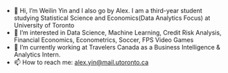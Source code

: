 - 👋 Hi, I’m Weilin Yin and I also go by Alex. I am a third-year student studying Statistical Science and Economics(Data Analytics Focus) at University of Toronto
- 👀 I’m interested in Data Science, Machine Learning, Credit Risk Analysis, Financial Economics, Econometrics, Soccer, FPS Video Games
- 🌱 I’m currently working at Travelers Canada as a Business Intelligence & Analytics Intern.
- 📫 How to reach me: alex.yin@mail.utoronto.ca

<!---
alexyin0429/alexyin0429 is a ✨ special ✨ repository because its `README.md` (this file) appears on your GitHub profile.
You can click the Preview link to take a look at your changes.
--->
